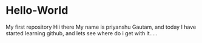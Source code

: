 # Hello-World
My first repository
Hii there
My name is priyanshu Gautam, and today I have started learning github, and lets see where do i get with it.....
